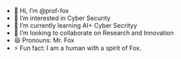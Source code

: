 - 👋 Hi, I’m @prof-fox
- 👀 I’m interested in Cyber Security
- 🌱 I’m currently learning AI+ Cyber Secrityy
- 💞️ I’m looking to collaborate on Research and Innovation
- 😄 Pronouns: Mr. Fox
- ⚡ Fun fact: I am a human with a spirit of Fox. 

<!---
prof-fox/prof-fox is a ✨ special ✨ repository because its `README.md` (this file) appears on your GitHub profile.
You can click the Preview link to take a look at your changes.
--->
